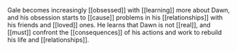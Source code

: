 Gale becomes increasingly [[obsessed]] with [[learning]] more about Dawn, and his obsession starts to [[cause]] problems in his [[relationships]] with his friends and [[loved]] ones. He learns that Dawn is not [[real]], and [[must]] confront the [[consequences]] of his actions and work to rebuild his life and [[relationships]].

